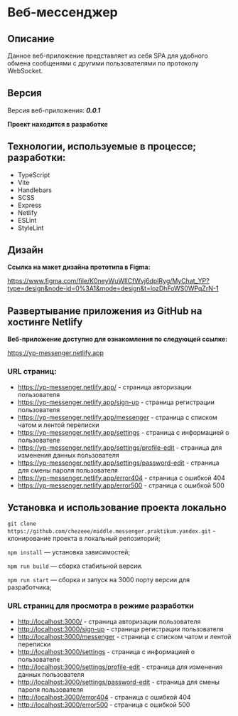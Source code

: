 # Веб-мессенджер

## Описание

Данное веб-приложение представляет из себя SPA для удобного обмена сообщенями с другими пользователями по протоколу WebSocket.

## Версия

Версия веб-приложения: **_0.0.1_**

**Проект находится в разработке**

## Технологии, используемые в процессе; разработки:

- TypeScript
- Vite
- Handlebars
- SCSS
- Express
- Netlify
- ESLint
- StyleLint

## Дизайн

**Ссылка на макет дизайна прототипа в Figma:**

<https://www.figma.com/file/K0neyWuWIICfWvj6dpIRyg/MyChat_YP?type=design&node-id=0%3A1&mode=design&t=lozDhFoWS0WPqZrN-1>

## **Развертывание приложения из GitHub на хостинге Netlify**

**Веб-приложение доступно для ознакомления по следующей ссылке:**

<https://yp-messenger.netlify.app>

### **URL страниц:**

- <https://yp-messenger.netlify.app/> - страница авторизации пользователя
- <https://yp-messenger.netlify.app/sign-up> - страница регистрации пользователя
- <https://yp-messenger.netlify.app/messenger> - страница c списком чатом и лентой переписки
- <https://yp-messenger.netlify.app/settings> - страница c информацией о пользователе
- <https://yp-messenger.netlify.app/settings/profile-edit> - страница для изменения данных пользователя
- <https://yp-messenger.netlify.app/settings/password-edit> - страница для смены пароля пользователя
- <https://yp-messenger.netlify.app/error404> - страница с ошибкой 404
- <https://yp-messenger.netlify.app/error500> - страница с ошибкой 500

## **Установка и использование проекта локально**

`git clone https://github.com/chezeee/middle.messenger.praktikum.yandex.git` - клонирование проекта в локальный репозиторий;

`npm install` — установка зависимостей;

`npm run build` — сборка стабильной версии.

`npm run start` — сборка и запуск на 3000 порту версии для разработчика;

### **URL страниц для просмотра в режиме разработки**

- <http://localhost:3000/> - страница авторизации пользователя
- <http://localhost:3000/sign-up> - страница регистрации пользователя
- <http://localhost:3000/messenger> - страница c списком чатом и лентой переписки
- <http://localhost:3000/settings> - страница c информацией о пользователе
- <http://localhost:3000/settings/profile-edit> - страница для изменения данных пользователя
- <http://localhost:3000/settings/password-edit> - страница для смены пароля пользователя
- <http://localhost:3000/error404> - страница с ошибкой 404
- <http://localhost:3000/error500> - страница с ошибкой 500
